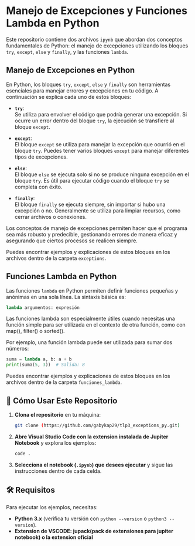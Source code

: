# Manejo de Excepciones y Funciones Lambda en Python

Este repositorio contiene dos archivos `ipynb` que abordan dos conceptos fundamentales de Python: el manejo de excepciones utilizando los bloques `try`, `except`, `else` y `finally`, y las funciones `lambda`.

## Manejo de Excepciones en Python

En Python, los bloques `try`, `except`, `else` y `finally` son herramientas esenciales para manejar errores y excepciones en tu código. A continuación se explica cada uno de estos bloques:

- **`try`**:  
  Se utiliza para envolver el código que podría generar una excepción. Si ocurre un error dentro del bloque `try`, la ejecución se transfiere al bloque `except`.
  
- **`except`**:  
  El bloque `except` se utiliza para manejar la excepción que ocurrió en el bloque `try`. Puedes tener varios bloques `except` para manejar diferentes tipos de excepciones.

- **`else`**:  
  El bloque `else` se ejecuta solo si no se produce ninguna excepción en el bloque `try`. Es útil para ejecutar código cuando el bloque `try` se completa con éxito.

- **`finally`**:  
  El bloque `finally` se ejecuta siempre, sin importar si hubo una excepción o no. Generalmente se utiliza para limpiar recursos, como cerrar archivos o conexiones.

Los conceptos de manejo de excepciones permiten hacer que el programa sea más robusto y predecible, gestionando errores de manera eficaz y asegurando que ciertos procesos se realicen siempre.

Puedes encontrar ejemplos y explicaciones de estos bloques en los archivos dentro de la carpeta `exceptions`.

## Funciones Lambda en Python

Las funciones `lambda` en Python permiten definir funciones pequeñas y anónimas en una sola línea. La sintaxis básica es:

```python
lambda argumentos: expresión
```
Las funciones lambda son especialmente útiles cuando necesitas una función simple para ser utilizada en el contexto de otra función, como con map(), filter() o sorted().

Por ejemplo, una función lambda puede ser utilizada para sumar dos números:

```python
suma = lambda a, b: a + b
print(suma(5, 3))  # Salida: 8
```

Puedes encontrar ejemplos y explicaciones de estos bloques en los archivos dentro de la carpeta `funciones_lambda`.

## 🚀 Cómo Usar Este Repositorio

1. **Clona el repositorio** en tu máquina:
   ```bash
   git clone (https://github.com/gabykap29/tlp3_exceptions_py.git)
   ```
2. **Abre Visual Studio Code con la extension instalada de Jupiter Notebook** y explora los ejemplos:
   ```bash
   code .
   ```
3. **Selecciona el notebook (`.ipynb`) que desees ejecutar** y sigue las instrucciones dentro de cada celda.

## 🛠 Requisitos

Para ejecutar los ejemplos, necesitas:
- **Python 3.x** (verifica tu versión con `python --version` o `python3 --version`).
- **Extension de VSCODE: jupack(pack de extensiones para jupiter notebook) o la extension oficial** 




